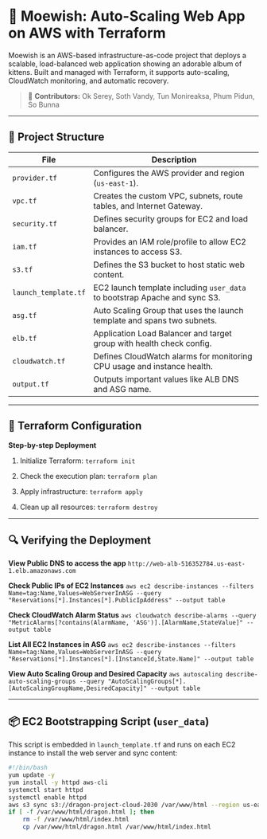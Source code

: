 # 🐾 Moewish: Auto-Scaling Web App on AWS with Terraform

Moewish is an AWS-based infrastructure-as-code project that deploys a scalable, load-balanced web application showing an adorable album of kittens. Built and managed with Terraform, it supports auto-scaling, CloudWatch monitoring, and automatic recovery.

> 👥 **Contributors:** Ok Serey, Soth Vandy, Tun Monireaksa, Phum Pidun, So Bunna

---

## 📁 Project Structure

| File                 | Description                                                                 |
|----------------------|-----------------------------------------------------------------------------|
| `provider.tf`        | Configures the AWS provider and region (`us-east-1`).                  |
| `vpc.tf`             | Creates the custom VPC, subnets, route tables, and Internet Gateway.        |
| `security.tf`        | Defines security groups for EC2 and load balancer.                          |
| `iam.tf`             | Provides an IAM role/profile to allow EC2 instances to access S3.           |
| `s3.tf`              | Defines the S3 bucket to host static web content.                           |
| `launch_template.tf` | EC2 launch template including `user_data` to bootstrap Apache and sync S3. |
| `asg.tf`             | Auto Scaling Group that uses the launch template and spans two subnets.     |
| `elb.tf`             | Application Load Balancer and target group with health check config.        |
| `cloudwatch.tf`      | Defines CloudWatch alarms for monitoring CPU usage and instance health.     |
| `output.tf`          | Outputs important values like ALB DNS and ASG name.                         |

---
## 🚀 Terraform Configuration

**Step-by-step Deployment**

1. Initialize Terraform:
```terraform init```

2. Check the execution plan:
```terraform plan```

3. Apply infrastructure:
```terraform apply```

4. Clean up all resources:
```terraform destroy```
---
## 🔍 Verifying the Deployment

**View Public DNS to access the app**
```http://web-alb-516352784.us-east-1.elb.amazonaws.com```

**Check Public IPs of EC2 Instances**
```aws ec2 describe-instances --filters Name=tag:Name,Values=WebServerInASG --query "Reservations[*].Instances[*].PublicIpAddress" --output table```

**Check CloudWatch Alarm Status**
```aws cloudwatch describe-alarms --query "MetricAlarms[?contains(AlarmName, 'ASG')].[AlarmName,StateValue]" --output table```

**List All EC2 Instances in ASG**
```aws ec2 describe-instances --filters Name=tag:Name,Values=WebServerInASG --query "Reservations[*].Instances[*].[InstanceId,State.Name]" --output table```

**View Auto Scaling Group and Desired Capacity**
```aws autoscaling describe-auto-scaling-groups --query "AutoScalingGroups[*].[AutoScalingGroupName,DesiredCapacity]" --output table```






---
## 📦 EC2 Bootstrapping Script (`user_data`)

This script is embedded in `launch_template.tf` and runs on each EC2 instance to install the web server and sync content:

```bash
#!/bin/bash
yum update -y
yum install -y httpd aws-cli
systemctl start httpd
systemctl enable httpd
aws s3 sync s3://dragon-project-cloud-2030 /var/www/html --region us-east-1
if [ -f /var/www/html/dragon.html ]; then
    rm -f /var/www/html/index.html
    cp /var/www/html/dragon.html /var/www/html/index.html